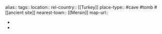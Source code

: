 alias::
tags::
location::
rel-country:: [[Turkey]]
place-type:: #cave #tomb #[[ancient site]]
nearest-town:: [[Mersin]]
map-url::

-
-
